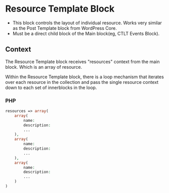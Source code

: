 # Resource Template Block

- This block controls the layout of individual resource. Works very similar as the Post Template block from WordPress Core.
- Must be a direct child block of the Main block(eg, CTLT Events Block).

## Context
The Resource Template block receives "resources" context from the main block. Which is an array of resource.

Within the Resource Template block, there is a loop mechanism that iterates over each resource in the collection and pass the single resource context down to each set of innerblocks in the loop.


### PHP
```php
resources => array(
	array(
		name:
		description:
		...
	),
	array(
		name:
		description:
		...
	),
	array(
		name:
		description:
		...
	)
)
```